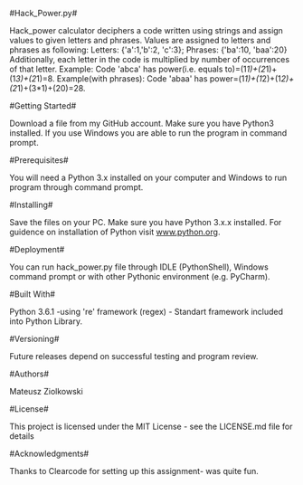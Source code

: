 #Hack_Power.py#

Hack_power calculator deciphers a code written using strings and assign values
to given letters and phrases. Values are assigned to letters and phrases as following:
Letters: {'a':1,'b':2, 'c':3}; Phrases: {'ba':10, 'baa':20}
Additionally, each letter in the code is multiplied by number of occurrences of that letter.
Example: Code 'abca' has power(i.e. equals to)=(1*1)+(2*1)+(1*3)+(2*1)=8.
Example(with phrases): Code 'abaa' has power=(1*1)+(1*2)+(1*2)+(2*1)+(3*1)+(20)=28.

#Getting Started#

Download a file from my GitHub account. Make sure you have Python3 installed. If you use Windows you are able to
run the program in command prompt.

#Prerequisites#

You will need a Python 3.x installed on your computer and Windows to run program through command prompt.

#Installing#

Save the files on your PC. Make sure you have Python 3.x.x installed. For guidence on installation of Python
visit www.python.org.

#Deployment#

You can run hack_power.py file through IDLE (PythonShell),
Windows command prompt or with other Pythonic environment (e.g. PyCharm).

#Built With#

Python 3.6.1
-using 're' framework (regex) - Standart framework included into Python Library.

#Versioning#

Future releases depend on successful testing and program review.

#Authors#

Mateusz Ziolkowski

#License#

This project is licensed under the MIT License - see the LICENSE.md file for details

#Acknowledgments#

Thanks to Clearcode for setting up this assignment- was quite fun.
